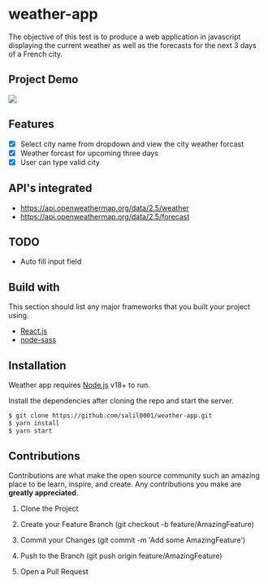 # weather-app
The objective of this test is to produce a web application in javascript displaying the current weather as well as the forecasts for the next 3 days of a French city.


## Project Demo

![](https://im4.ezgif.com/tmp/ezgif-4-590885c08a.gif)

## Features

 - [x] Select city name from dropdown and view the city weather forcast
 - [x] Weather forcast for upcoming three days
 - [x] User can type valid city 
 
## API's integrated
 - https://api.openweathermap.org/data/2.5/weather
 - https://api.openweathermap.org/data/2.5/forecast

## TODO
-  Auto fill input field

## Build with
This section should list any major frameworks that you built your project using.
- [React.js] 
- [node-sass]


## Installation

Weather app requires [Node.js](https://nodejs.org/) v18+ to run.

Install the dependencies after cloning the repo and start the server.

```sh
$ git clone https://github.com/salil0001/weather-app.git
$ yarn install 
$ yarn start
```
## Contributions

Contributions are what make the open source community such an amazing place to be learn, inspire, and create. Any contributions you make are **greatly appreciated**.
  
1. Clone the Project
2. Create your Feature Branch (git checkout -b feature/AmazingFeature)
3. Commit your Changes (git commit -m 'Add some AmazingFeature')
4. Push to the Branch (git push origin feature/AmazingFeature)
5. Open a Pull Request
  
  
   [React.js]: <https://reactjs.org/>
   [node-sass]:<https://www.npmjs.com/package/node-sass/>
